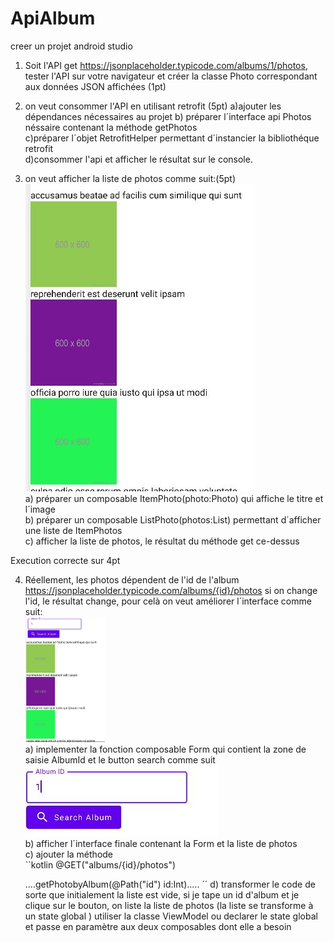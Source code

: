 # ApiAlbum
creer un projet android studio 
1) Soit l'API get https://jsonplaceholder.typicode.com/albums/1/photos, tester l'API sur votre navigateur et créer la classe Photo correspondant aux données JSON affichées (1pt)
2) on veut consommer l'API en utilisant retrofit (5pt)
    a)ajouter les dépendances nécessaires au projet
    b) préparer l´interface api Photos néssaire contenant la méthode getPhotos   
    c)préparer l´objet RetrofitHelper permettant d´instancier la bibliothéque retrofit  
    d)consommer l'api et afficher le résultat sur le console.  
 
 3) on veut afficher la liste de photos comme suit:(5pt)<br/> 
    <img src="https://github.com/mouniraz/ApiAlbum/blob/main/ds.JPG" />
    <br/>
     a) préparer un composable ItemPhoto(photo:Photo) qui affiche le titre et l´image    
     b) préparer un composable ListPhoto(photos:List<Photo>) permettant d´afficher une liste de ItemPhotos  
     c) afficher la liste de photos, le résultat du méthode get ce-dessus    
    
  Execution correcte sur 4pt
    
  4) Réellement, les photos dépendent de l'id de l'album 
    https://jsonplaceholder.typicode.com/albums/{id}/photos
    si on change l'id, le résultat change, pour celà on veut améliorer l´interface comme suit:<br/>
    <img src="https://github.com/mouniraz/ApiAlbum/blob/main/Captureds2.JPG" height="200"/><br/>
    a) implementer la fonction composable Form qui contient la zone de saisie AlbumId et le button search comme suit 
    <img src="https://github.com/mouniraz/ApiAlbum/blob/main/Captureds3.JPG" /><br/>
    b) afficher l´interface finale contenant la Form et la liste de photos    
    c) ajouter la méthode      
       ``kotlin
    @GET("albums/{id}/photos")

        ....getPhotobyAlbum(@Path("id") id:Int).....
    ´´
    d) transformer le code de sorte que initialement la liste est vide, si je tape un id d'album et je clique sur le bouton, on liste la liste de photos
    (la liste se transforme à un state global )
    utiliser la classe ViewModel ou declarer le state global et passe en paramètre aux deux composables dont elle a besoin
